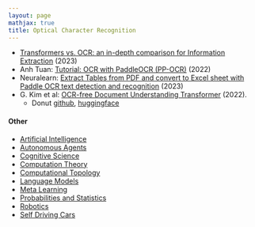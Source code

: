 ```yaml
---
layout: page
mathjax: true
title: Optical Character Recognition
---
```

* [Transformers vs. OCR: an in-depth comparison for Information Extraction](https://python.plainenglish.io/transformers-vs-ocr-who-can-actually-read-better-192e6b044dd3) (2023)
* Anh Tuan: [Tutorial: OCR with PaddleOCR (PP-OCR)](https://medium.com/@anhtuan_40207/tutorial-ocr-with-paddleocr-pp-ocr-9a4342e4d7f) (2022)
* Neuralearn: [Extract Tables from PDF and convert to Excel sheet with Paddle OCR text detection and recognition](https://www.youtube.com/watch?v=HZh31OGiQRQ) (2023)
* G. Kim et al: [OCR-free Document Understanding Transformer](https://arxiv.org/pdf/2111.15664.pdf) (2022).
  * Donut [github](https://github.com/clovaai/donut), [huggingface](https://huggingface.co/docs/transformers/model_doc/donut)


#### Other
* [Artificial Intelligence](/artificial_intelligence)
* [Autonomous Agents](/autonomous_agents)
* [Cognitive Science](/cognitive_science)
* [Computation Theory](/computation_theory)
* [Computational Topology](/computational_topology)
* [Language Models](/language_models)
* [Meta Learning](/meta_learning)
* [Probabilities and Statistics](/probabilities_and_statistics)
* [Robotics](/robotics)
* [Self Driving Cars](/self_driving_cars)
